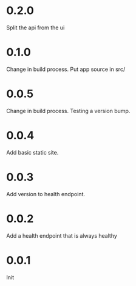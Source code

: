 # 0.2.0

Split the api from the ui

# 0.1.0

Change in build process. Put app source in src/

# 0.0.5

Change in build process. Testing a version bump.

# 0.0.4

Add basic static site.

# 0.0.3

Add version to health endpoint.

# 0.0.2

Add a health endpoint that is always healthy

# 0.0.1

Init